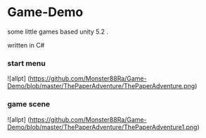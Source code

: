 # Game-Demo
some little games based unity 5.2 .

written in C#

### start menu
![allpt] (https://github.com/Monster88Ra/Game-Demo/blob/master/ThePaperAdventure/ThePaperAdventure.png)

### game scene
![allpt] (https://github.com/Monster88Ra/Game-Demo/blob/master/ThePaperAdventure/ThePaperAdventure1.png)


